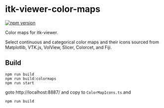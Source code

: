 # itk-viewer-color-maps

[![npm version](https://badge.fury.io/js/itk-viewer-color-maps.svg)](https://www.npmjs.com/package/itk-viewer-color-maps)

Color maps for itk-viewer.

Select continuous and categorical color maps and their icons sourced from Matplotlib,
VTK.js, VolView, Slicer, Colorcet, and Fiji.


## Build

```
npm run build
npm run build:colormaps
npm run start
```

goto http://localhost:8887/ and copy to `ColorMapIcons.ts` and

```
npm run build
```
